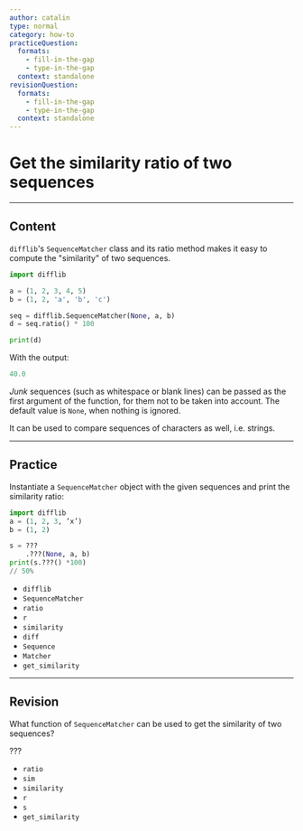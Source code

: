 ```yaml
---
author: catalin
type: normal
category: how-to
practiceQuestion:
  formats:
    - fill-in-the-gap
    - type-in-the-gap
  context: standalone
revisionQuestion:
  formats:
    - fill-in-the-gap
    - type-in-the-gap
  context: standalone
---
```


# Get the similarity ratio of two sequences


---

## Content

`difflib`'s `SequenceMatcher` class and its ratio method makes it easy to compute the "similarity" of two sequences.

```python
import difflib

a = (1, 2, 3, 4, 5)
b = (1, 2, 'a', 'b', 'c')

seq = difflib.SequenceMatcher(None, a, b)
d = seq.ratio() * 100

print(d)

```

With the output:

```python
40.0
```

*Junk* sequences (such as whitespace or blank lines) can be passed as the first argument of the function, for them not to be taken into account. The default value is `None`, when nothing is ignored.

It can be used to compare sequences of characters as well, i.e. strings.


---

## Practice

Instantiate a `SequenceMatcher` object with the given sequences and print the similarity ratio:

```python
import difflib
a = (1, 2, 3, ‘x’)
b = (1, 2)

s = ???
    .???(None, a, b)
print(s.???() *100)
// 50%
```

- `difflib`
- `SequenceMatcher`
- `ratio`
- `r`
- `similarity`
- `diff`
- `Sequence`
- `Matcher`
- `get_similarity`


---

## Revision

What function of `SequenceMatcher`  can be used to get the similarity of two sequences?

???

- `ratio`
- `sim`
- `similarity`
- `r`
- `s`
- `get_similarity`
